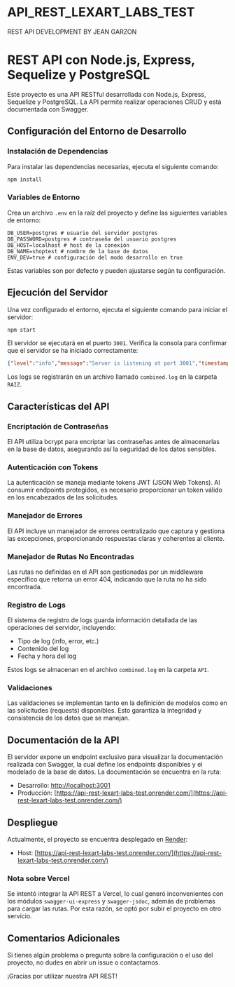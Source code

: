 # API_REST_LEXART_LABS_TEST
REST API DEVELOPMENT BY JEAN GARZON

# REST API con Node.js, Express, Sequelize y PostgreSQL

Este proyecto es una API RESTful desarrollada con Node.js, Express, Sequelize y PostgreSQL. La API permite realizar operaciones CRUD y está documentada con Swagger.

## Configuración del Entorno de Desarrollo

### Instalación de Dependencias

Para instalar las dependencias necesarias, ejecuta el siguiente comando:

```bash
npm install
```

### Variables de Entorno

Crea un archivo `.env` en la raíz del proyecto y define las siguientes variables de entorno:

```env
DB_USER=postgres # usuario del servidor postgres
DB_PASSWORD=postgres # contraseña del usuario postgres
DB_HOST=localhost # host de la conexión
DB_NAME=shoptest # nombre de la base de datos
ENV_DEV=true # configuración del modo desarrollo en true
```

Estas variables son por defecto y pueden ajustarse según tu configuración.

## Ejecución del Servidor

Una vez configurado el entorno, ejecuta el siguiente comando para iniciar el servidor:

```bash
npm start
```

El servidor se ejecutará en el puerto `3001`. Verifica la consola para confirmar que el servidor se ha iniciado correctamente:

```json
{"level":"info","message":"Server is listening at port 3001","timestamp":"2024-06-20T06:11:05.695Z"}
```

Los logs se registrarán en un archivo llamado `combined.log` en la carpeta `RAIZ`.

## Características del API

### Encriptación de Contraseñas

El API utiliza bcrypt para encriptar las contraseñas antes de almacenarlas en la base de datos, asegurando así la seguridad de los datos sensibles.

### Autenticación con Tokens

La autenticación se maneja mediante tokens JWT (JSON Web Tokens). Al consumir endpoints protegidos, es necesario proporcionar un token válido en los encabezados de las solicitudes.

### Manejador de Errores

El API incluye un manejador de errores centralizado que captura y gestiona las excepciones, proporcionando respuestas claras y coherentes al cliente.

### Manejador de Rutas No Encontradas

Las rutas no definidas en el API son gestionadas por un middleware específico que retorna un error 404, indicando que la ruta no ha sido encontrada.

### Registro de Logs

El sistema de registro de logs guarda información detallada de las operaciones del servidor, incluyendo:

- Tipo de log (info, error, etc.)
- Contenido del log
- Fecha y hora del log

Estos logs se almacenan en el archivo `combined.log` en la carpeta `API`.

### Validaciones

Las validaciones se implementan tanto en la definición de modelos como en las solicitudes (requests) disponibles. Esto garantiza la integridad y consistencia de los datos que se manejan.

## Documentación de la API

El servidor expone un endpoint exclusivo para visualizar la documentación realizada con Swagger, la cual define los endpoints disponibles y el modelado de la base de datos. La documentación se encuentra en la ruta:

- Desarrollo: [http://localhost:3001](http://localhost:3001)
- Producción: [https://api-rest-lexart-labs-test.onrender.com/](https://api-rest-lexart-labs-test.onrender.com/)

## Despliegue

Actualmente, el proyecto se encuentra desplegado en [Render](https://render.com):

- Host: [https://api-rest-lexart-labs-test.onrender.com/](https://api-rest-lexart-labs-test.onrender.com/)

### Nota sobre Vercel

Se intentó integrar la API REST a Vercel, lo cual generó inconvenientes con los módulos `swagger-ui-express` y `swagger-jsdoc`, además de problemas para cargar las rutas. Por esta razón, se optó por subir el proyecto en otro servicio.

## Comentarios Adicionales

Si tienes algún problema o pregunta sobre la configuración o el uso del proyecto, no dudes en abrir un issue o contactarnos.

¡Gracias por utilizar nuestra API REST!
